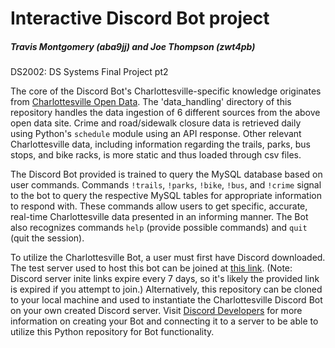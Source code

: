 # Interactive Discord Bot project
##### Travis Montgomery (aba9jj) and Joe Thompson (zwt4pb)

DS2002: DS Systems Final Project pt2

The core of the Discord Bot's Charlottesville-specific knowledge originates from [Charlottesville Open Data](https://opendata.charlottesville.org). The 'data_handling' directory of this repository handles the data ingestion of 6 different sources from the above open data site. Crime and road/sidewalk closure data is retrieved daily using Python's `schedule` module using an API response. Other relevant Charlottesville data, including information regarding the trails, parks, bus stops, and bike racks, is more static and thus loaded through csv files. 


The Discord Bot provided is trained to query the MySQL database based on user commands. Commands `!trails`, `!parks`, `!bike`, `!bus`, and `!crime` signal to the bot to query the respective MySQL tables for appropriate information to respond with. These commands allow users to get specific, accurate, real-time Charlottesville data presented in an informing manner. The Bot also recognizes commands `help` (provide possible commands) and `quit` (quit the session).


To utilize the Charlottesville Bot, a user must first have Discord downloaded. The test server used to host this bot can be joined at [this link](https://discord.gg/tU9qUCXe). (Note: Discord server inite links expire every 7 days, so it's likely the provided link is expired if you attempt to join.) Alternatively, this repository can be cloned to your local machine and used to instantiate the Charlottesville Discord Bot on your own created Discord server. Visit [Discord Developers](https://discord.com/developers/docs/intro) for more information on creating your Bot and connecting it to a server to be able to utilize this Python repository for Bot functionality.
